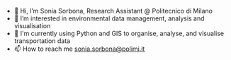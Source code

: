 - 👋 Hi, I’m Sonia Sorbona, Research Assistant @ Politecnico di Milano
- 👀 I’m interested in environmental data management, analysis and visualisation
- 🌱 I'm currently using Python and GIS to organise, analyse, and visualise transportation data
- 📫 How to reach me sonia.sorbona@polimi.it

<!---
sosorbetto/sosorbetto is a ✨ special ✨ repository because its `README.md` (this file) appears on your GitHub profile.
You can click the Preview link to take a look at your changes.
--->
